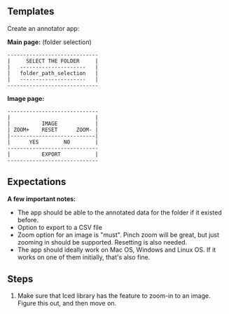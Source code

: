 ## Templates

Create an annotator app:

**Main page:** (folder selection)

```
-----------------------------
|     SELECT THE FOLDER     |
|   ---------------------   |
|   folder_path_selection   |
|   ---------------------   |
-----------------------------
```

**Image page:**

```
-----------------------------
|                           |
|          IMAGE            |
| ZOOM+    RESET      ZOOM- |
|---------------------------|
|      YES        NO        |
-----------------------------
|          EXPORT           |
-----------------------------
```

## Expectations

**A few important notes:**

* The app should be able to the annotated data for the folder if it existed before.
* Option to export to a CSV file
* Zoom option for an image is "must". Pinch zoom will be great, but just zooming in should be supported. Resetting is also needed.
* The app should ideally work on Mac OS, Windows and Linux OS. If it works on one of them initially, that's also fine.

## Steps

1. Make sure that Iced library has the feature to zoom-in to an image. Figure this out, and then move on.
